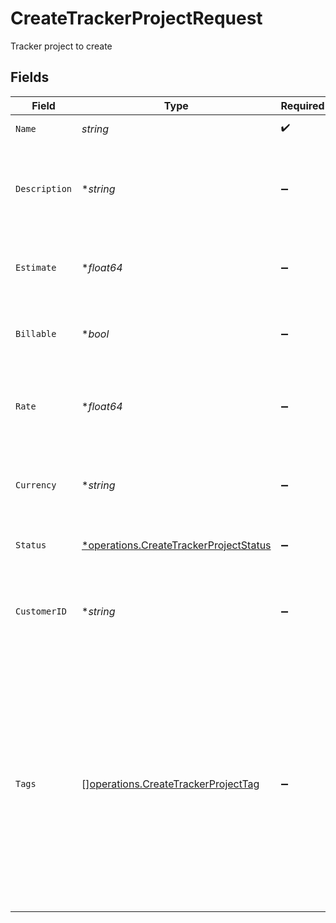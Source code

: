 # CreateTrackerProjectRequest

Tracker project to create


## Fields

| Field                                                                                                                                          | Type                                                                                                                                           | Required                                                                                                                                       | Description                                                                                                                                    | Example                                                                                                                                        |
| ---------------------------------------------------------------------------------------------------------------------------------------------- | ---------------------------------------------------------------------------------------------------------------------------------------------- | ---------------------------------------------------------------------------------------------------------------------------------------------- | ---------------------------------------------------------------------------------------------------------------------------------------------- | ---------------------------------------------------------------------------------------------------------------------------------------------- |
| `Name`                                                                                                                                         | *string*                                                                                                                                       | :heavy_check_mark:                                                                                                                             | Name of the project                                                                                                                            | Website Redesign                                                                                                                               |
| `Description`                                                                                                                                  | **string*                                                                                                                                      | :heavy_minus_sign:                                                                                                                             | Detailed description of the project                                                                                                            | Complete redesign of the company website with modern UI/UX and improved performance                                                            |
| `Estimate`                                                                                                                                     | **float64*                                                                                                                                     | :heavy_minus_sign:                                                                                                                             | Estimated total hours required to complete the project                                                                                         | 120                                                                                                                                            |
| `Billable`                                                                                                                                     | **bool*                                                                                                                                        | :heavy_minus_sign:                                                                                                                             | Whether the project is billable to the customer                                                                                                | true                                                                                                                                           |
| `Rate`                                                                                                                                         | **float64*                                                                                                                                     | :heavy_minus_sign:                                                                                                                             | Hourly rate for the project in the specified currency                                                                                          | 75                                                                                                                                             |
| `Currency`                                                                                                                                     | **string*                                                                                                                                      | :heavy_minus_sign:                                                                                                                             | Currency code for the project rate in ISO 4217 format                                                                                          | USD                                                                                                                                            |
| `Status`                                                                                                                                       | [*operations.CreateTrackerProjectStatus](../../models/operations/createtrackerprojectstatus.md)                                                | :heavy_minus_sign:                                                                                                                             | Current status of the project                                                                                                                  | in_progress                                                                                                                                    |
| `CustomerID`                                                                                                                                   | **string*                                                                                                                                      | :heavy_minus_sign:                                                                                                                             | Unique identifier of the customer associated with this project                                                                                 | a1b2c3d4-e5f6-7890-abcd-1234567890ef                                                                                                           |
| `Tags`                                                                                                                                         | [][operations.CreateTrackerProjectTag](../../models/operations/createtrackerprojecttag.md)                                                     | :heavy_minus_sign:                                                                                                                             | Array of tags to associate with the project                                                                                                    | [<br/>{<br/>"id": "f1e2d3c4-b5a6-7890-1234-567890abcdef",<br/>"value": "Design"<br/>},<br/>{<br/>"id": "e2d3c4b5-a6f1-7890-1234-567890abcdef",<br/>"value": "Frontend"<br/>}<br/>] |